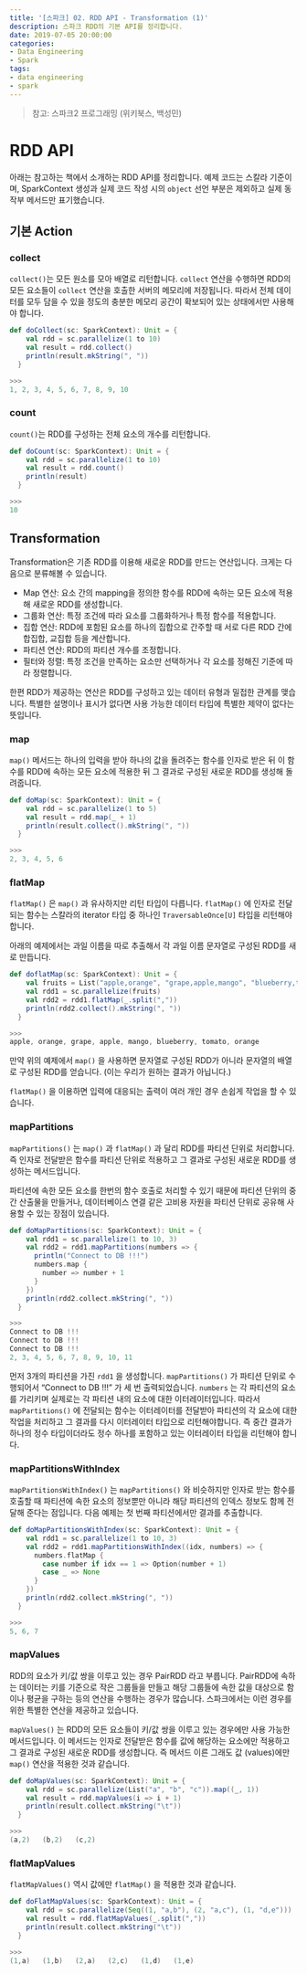 ```yaml
---
title: '[스파크] 02. RDD API - Transformation (1)'
description: 스파크 RDD의 기본 API를 정리합니다.
date: 2019-07-05 20:00:00
categories:
- Data Engineering
- Spark
tags:
- data engineering
- spark
---
```


> 참고: 스파크2 프로그래밍 (위키북스, 백성민)
>



# RDD API

아래는 참고하는 책에서 소개하는 RDD API를 정리합니다. 예제 코드는 스칼라 기준이며, SparkContext 생성과 실제 코드 작성 시의 `object` 선언 부분은 제외하고 실제 동작부 메서드만 표기했습니다.



## 기본 Action

### collect

`collect()`는 모든 원소를 모아 배열로 리턴합니다. `collect` 연산을 수행하면 RDD의 모든 요소들이 `collect` 연산을 호출한 서버의 메모리에 저장됩니다. 따라서 전체 데이터를 모두 담을 수 있을 정도의 충분한 메모리 공간이 확보되어 있는 상태에서만 사용해야 합니다.

```scala
def doCollect(sc: SparkContext): Unit = {
    val rdd = sc.parallelize(1 to 10)
    val result = rdd.collect()
    println(result.mkString(", "))
  }

>>> 
1, 2, 3, 4, 5, 6, 7, 8, 9, 10
```



### count

`count()`는 RDD를 구성하는 전체 요소의 개수를 리턴합니다.

```scala
def doCount(sc: SparkContext): Unit = {
    val rdd = sc.parallelize(1 to 10)
    val result = rdd.count()
    println(result)
  }

>>> 
10
```



## Transformation

Transformation은 기존 RDD를 이용해 새로운 RDD를 만드는 연산입니다. 크게는 다음으로 분류해볼 수 있습니다.

- Map 연산: 요소 간의 mapping을 정의한 함수를 RDD에 속하는 모든 요소에 적용해 새로운 RDD를 생성합니다.
- 그룹화 연산: 특정 조건에 따라 요소를 그룹화하거나 특정 함수를 적용합니다.
- 집합 연산: RDD에 포함된 요소를 하나의 집합으로 간주할 때 서로 다른 RDD 간에 합집합, 교집합 등을 계산합니다.
- 파티션 연산: RDD의 파티션 개수를 조정합니다.
- 필터와 정렬: 특정 조건을 만족하는 요소만 선택하거나 각 요소를 정해진 기준에 따라 정렬합니다.

한편 RDD가 제공하는 연산은 RDD를 구성하고 있는 데이터 유형과 밀접한 관계를 맺습니다. 특별한 설명이나 표시가 없다면 사용 가능한 데이터 타입에 특별한 제약이 없다는 뜻입니다.



### map

`map()` 메서드는 하나의 입력을 받아 하나의 값을 돌려주는 함수를 인자로 받은 뒤 이 함수를 RDD에 속하는 모든 요소에 적용한 뒤 그 결과로 구성된 새로운 RDD를 생성해 돌려줍니다.

```scala
def doMap(sc: SparkContext): Unit = {
    val rdd = sc.parallelize(1 to 5)
    val result = rdd.map(_ + 1)
    println(result.collect().mkString(", "))
  }

>>> 
2, 3, 4, 5, 6
```



### flatMap

`flatMap()` 은 `map()` 과 유사하지만 리턴 타입이 다릅니다. `flatMap()` 에 인자로 전달되는 함수는 스칼라의 iterator 타입 중 하나인 `TraversableOnce[U]` 타입을 리턴해야합니다.

아래의 예제에서는 과일 이름을 따로 추출해서 각 과일 이름 문자열로 구성된 RDD를 새로 만듭니다.

```scala
def doflatMap(sc: SparkContext): Unit = {
    val fruits = List("apple,orange", "grape,apple,mango", "blueberry,tomato,orange")
    val rdd1 = sc.parallelize(fruits)
    val rdd2 = rdd1.flatMap(_.split(","))
    println(rdd2.collect().mkString(", "))
  }

>>> 
apple, orange, grape, apple, mango, blueberry, tomato, orange
```

만약 위의 예제에서 `map()` 을 사용하면 문자열로 구성된 RDD가 아니라 문자열의 배열로 구성된 RDD를 얻습니다. (이는 우리가 원하는 결과가 아닙니다.)

`flatMap()` 을 이용하면 입력에 대응되는 출력이 여러 개인 경우 손쉽게 작업을 할 수 있습니다.



### mapPartitions

`mapPartitions()` 는 `map()` 과 `flatMap()` 과 달리 RDD를 파티션 단위로 처리합니다. 즉 인자로 전달받은 함수를 파티션 단위로 적용하고 그 결과로 구성된 새로운 RDD를 생성하는 메서드입니다.

파티션에 속한 모든 요소를 한번의 함수 호출로 처리할 수 있기 때문에 파티션 단위의 중간 산출물을 만들거나, 데이터베이스 연결 같은 고비용 자원을 파티션 단위로 공유해 사용할 수 있는 장점이 있습니다.

```scala
def doMapPartitions(sc: SparkContext): Unit = {
    val rdd1 = sc.parallelize(1 to 10, 3)
    val rdd2 = rdd1.mapPartitions(numbers => {
      println("Connect to DB !!!")
      numbers.map {
        number => number + 1
      }
    })
    println(rdd2.collect.mkString(", "))
  }

>>>
Connect to DB !!!
Connect to DB !!!
Connect to DB !!!
2, 3, 4, 5, 6, 7, 8, 9, 10, 11
```

먼저 3개의 파티션을 가진 `rdd1` 을 생성합니다. `mapPartitions()` 가 파티션 단위로 수행되어서 “Connect to DB !!!” 가 세 번 출력되었습니다. `numbers` 는 각 파티션의 요소를 가리키며 실제로는 각 파티션 내의 요소에 대한 이터레이터입니다. 따라서 `mapPartitions()` 에 전달되는 함수는 이터레이터를 전달받아 파티션의 각 요소에 대한 작업을 처리하고 그 결과를 다시 이터레이터 타입으로 리턴해야합니다. 즉 중간 결과가 하나의 정수 타입이더라도 정수 하나를 포함하고 있는 이터레이터 타입을 리턴해야 합니다.



### mapPartitionsWithIndex

`mapPartitionsWithIndex()` 는 `mapPartitions()` 와 비슷하지만 인자로 받는 함수를 호출할 때 파티션에 속한 요소의 정보뿐만 아니라 해당 파티션의 인덱스 정보도 함께 전달해 준다는 점입니다. 다음 예제는 첫 번째 파티션에서만 결과를 추출합니다.

```scala
def doMapPartitionsWithIndex(sc: SparkContext): Unit = {
    val rdd1 = sc.parallelize(1 to 10, 3)
    val rdd2 = rdd1.mapPartitionsWithIndex((idx, numbers) => {
      numbers.flatMap {
        case number if idx == 1 => Option(number + 1)
        case _ => None
      }
    })
    println(rdd2.collect.mkString(", "))
  }

>>>
5, 6, 7
```



### mapValues

RDD의 요소가 키/값 쌍을 이루고 있는 경우 PairRDD 라고 부릅니다. PairRDD에 속하는 데이터는 키를 기준으로 작은 그룹들을 만들고 해당 그룹들에 속한 값을 대상으로 함이나 평균을 구하는 등의 연산을 수행하는 경우가 많습니다. 스파크에서는 이런 경우를 위한 특별한 연산을 제공하고 있습니다.

`mapValues()` 는 RDD의 모든 요소들이 키/값 쌍을 이루고 있는 경우에만 사용 가능한 메서드입니다. 이 메서드는 인자로 전달받은 함수를 값에 해당하는 요소에만 적용하고 그 결과로 구성된 새로운 RDD를 생성합니다. 즉 메서드 이른 그래도 값 (values)에만 `map()` 연산을 적용한 것과 같습니다.

```scala
def doMapValues(sc: SparkContext): Unit = {
    val rdd = sc.parallelize(List("a", "b", "c")).map((_, 1))
    val result = rdd.mapValues(i => i + 1)
    println(result.collect.mkString("\t"))
  }

>>> 
(a,2)	(b,2)	(c,2)
```



### flatMapValues

`flatMapValues()` 역시 값에만 `flatMap()` 을 적용한 것과 같습니다.

```scala
def doFlatMapValues(sc: SparkContext): Unit = {
    val rdd = sc.parallelize(Seq((1, "a,b"), (2, "a,c"), (1, "d,e")))
    val result = rdd.flatMapValues(_.split(","))
    println(result.collect.mkString("\t"))
  }

>>>
(1,a)	(1,b)	(2,a)	(2,c)	(1,d)	(1,e)
```



